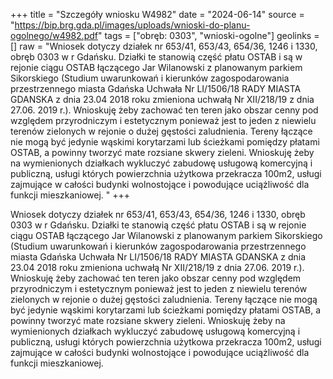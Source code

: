 +++
title = "Szczegóły wniosku W4982"
date = "2024-06-14"
source = "https://bip.brg.gda.pl/images/uploads/wnioski-do-planu-ogolnego/w4982.pdf"
tags = ["obręb: 0303", "wnioski-ogolne"]
geolinks = []
raw = "Wniosek dotyczy działek nr 653/41, 653/43, 654/36, 1246 i 1330, obręb 0303 w r Gdańsku. Działki te stanowią część płatu OSTAB i są w rejonie ciągu OSTAB łączącego Jar Wilanowski z planowanym parkiem Sikorskiego (Studium uwarunkowań i kierunków zagospodarowania przestrzennego miasta Gdańska Uchwała Nr LI/1506/18 RADY MIASTA GDANSKA z dnia 23.04 2018 roku zmieniona uchwałą Nr XII/218/19 z dnia 27.06. 2019 r.). Wnioskuję żeby zachować ten teren jako obszar cenny pod względem przyrodniczym i estetycznym ponieważ jest to jeden z niewielu terenów zielonych w rejonie o dużej gęstości zaludnienia. Tereny łączące nie mogą być jedynie wąskimi korytarzami lub ścieżkami pomiędzy płatami OSTAB, a powinny tworzyć mate rozsiane skwery zieleni. Wnioskuję żeby na wymienionych działkach wykluczyć zabudowę usługową komercyjną i publiczną, usługi których powierzchnia użytkowa przekracza 100m2, usługi zajmujące w całości budynki wolnostojące i  powodujące uciążliwość dla funkcji mieszkaniowej. "
+++

Wniosek dotyczy działek nr 653/41, 653/43, 654/36, 1246 i 1330, obręb 0303 w
r
Gdańsku. Działki te stanowią część płatu OSTAB i są w rejonie ciągu OSTAB łączącego Jar
Wilanowski z planowanym parkiem Sikorskiego (Studium uwarunkowań i kierunków
zagospodarowania przestrzennego miasta Gdańska Uchwała Nr LI/1506/18 RADY MIASTA
GDANSKA z dnia 23.04 2018 roku zmieniona uchwałą Nr XII/218/19 z dnia 27.06. 2019 r.).
Wnioskuję żeby zachować ten teren jako obszar cenny pod względem przyrodniczym i
estetycznym ponieważ jest to jeden z niewielu terenów zielonych w rejonie o dużej gęstości
zaludnienia. Tereny łączące nie mogą być jedynie wąskimi korytarzami lub ścieżkami pomiędzy
płatami OSTAB, a powinny tworzyć mate rozsiane skwery zieleni. Wnioskuję żeby na
wymienionych działkach wykluczyć zabudowę usługową komercyjną i publiczną, usługi których
powierzchnia użytkowa przekracza 100m2, usługi zajmujące w całości budynki wolnostojące i 
powodujące uciążliwość dla funkcji mieszkaniowej.



